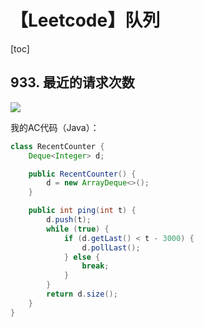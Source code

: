 # 【Leetcode】队列



[toc]



## 933. 最近的请求次数

![](D:\Notes\Leetcode\Leetcode.assets\933.png)

我的AC代码（Java）：

```java
class RecentCounter {
    Deque<Integer> d;

    public RecentCounter() {
        d = new ArrayDeque<>();
    }

    public int ping(int t) {
        d.push(t);
        while (true) {
            if (d.getLast() < t - 3000) {
                d.pollLast();
            } else {
                break;
            }
        }
        return d.size();
    }
}
```

